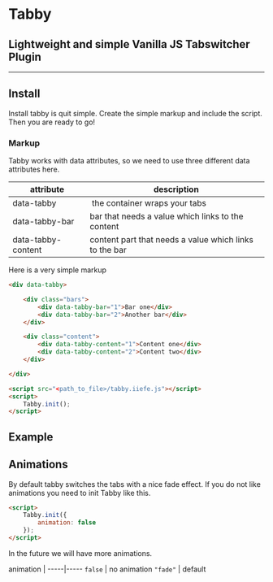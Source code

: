 # Tabby
## Lightweight and simple Vanilla JS Tabswitcher Plugin

---

## Install

Install tabby is quit simple. Create the simple markup and include the script. Then you are ready to go!

### Markup

Tabby works with data attributes, so we need to use three different data attributes here.

attribute | description
----------|-----------
data-tabby | the container wraps your tabs
data-tabby-bar | bar that needs a value which links to the content
data-tabby-content | content part that needs a value which links to the bar


Here is a very simple markup

``` html
<div data-tabby>

    <div class="bars">
        <div data-tabby-bar="1">Bar one</div>
        <div data-tabby-bar="2">Another bar</div>
    </div>

    <div class="content">
        <div data-tabby-content="1">Content one</div>
        <div data-tabby-content="2">Content two</div>
    </div>

</div>

<script src="<path_to_file>/tabby.iiefe.js"></script>
<script>
    Tabby.init();
</script>

```

## Example

## Animations

By default tabby switches the tabs with a nice fade effect. If you do not like animations you need to init Tabby like this.

``` html
<script>
    Tabby.init({
        animation: false
    });
</script>
```

In the future we will have more animations.

animation |
-----|-----
`false` | no animation
`"fade"` | default

